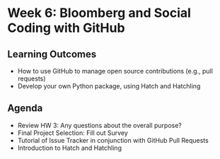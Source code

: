 # Week 6: Bloomberg and Social Coding with GitHub

## Learning Outcomes

- How to use GitHub to manage open source contributions (e.g., pull requests)
- Develop your own Python package, using Hatch and Hatchling

## Agenda
 
- Review HW 3: Any questions about the overall purpose?
- Final Project Selection: Fill out Survey
- Tutorial of Issue Tracker in conjunction with GitHub Pull Requests
- Introduction to Hatch and Hatchling


